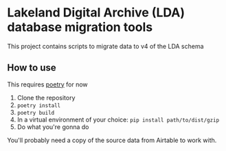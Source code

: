 # Lakeland Digital Archive (LDA) database migration tools

This project contains scripts to migrate data to v4 of the LDA schema

## How to use

This requires [poetry](https://python-poetry.org/) for now

1. Clone the repository
2. `poetry install`
3. `poetry build`
4. In a virtual environment of your choice: `pip install path/to/dist/gzip`
5. Do what you're gonna do

You'll probably need a copy of the source data from Airtable to work with.
